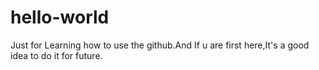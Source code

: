 hello-world
===========

Just for Learning how to use the github.And If u are first here,It's a good idea to do it for future.
